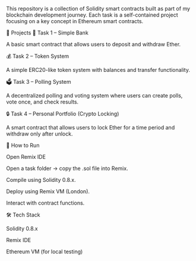 This repository is a collection of Solidity smart contracts built as part of my blockchain development journey.
Each task is a self-contained project focusing on a key concept in Ethereum smart contracts.

📂 Projects
🏦 Task 1 – Simple Bank

A basic smart contract that allows users to deposit and withdraw Ether.

💰 Task 2 – Token System

A simple ERC20-like token system with balances and transfer functionality.

🗳️ Task 3 – Polling System

A decentralized polling and voting system where users can create polls, vote once, and check results.

🔒 Task 4 – Personal Portfolio (Crypto Locking)

A smart contract that allows users to lock Ether for a time period and withdraw only after unlock.


🚀 How to Run

  Open Remix IDE

  Open a task folder → copy the .sol file into Remix.

  Compile using Solidity 0.8.x.

  Deploy using Remix VM (London).

  Interact with contract functions.


🛠 Tech Stack

  Solidity 0.8.x

  Remix IDE

  Ethereum VM (for local testing)
